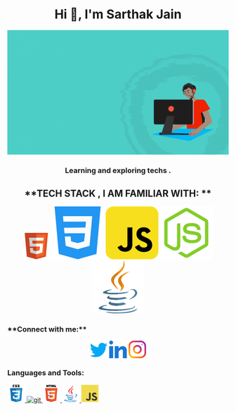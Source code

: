 <h1 align="center">Hi 👋, I'm Sarthak Jain</h1>
<img src="Assets\Images\readme-main.gif" alt="Poster">
<h3 align="center">Learning and exploring techs .</h3>

<h2 align="center" >**TECH STACK , I AM FAMILIAR WITH: ** </h2>
 
 <p align="center">
 <img src="Assets\Icons\html.svg" alt="HTML" height="60" width="60">
<img src="Assets\Icons\css.svg" alt="CSS">
<img src="Assets\Icons\javascript.svg" alt="JS">
<img src="Assets\Icons\node-js.svg" alt="Node js">
<img src="Assets\Icons\java.svg" alt="JAVA">
</p>


<h3 align="left">**Connect with me:**</h3>
<p align="center">
<a href="https://twitter.com/sarthakjjain" target="blank"><img align="center" src="Assets\Icons\twitter.svg" alt="sarthakjjain" height="40" width="40" margin="20"/></a>
<a href="https://linkedin.com/in/sarthak-jain-715926202" target="blank"><img align="center" src="Assets\Icons\linkedin.svg" alt="sarthak-jain-715926202" height="40" width="40" /></a>
<a href="https://linkedin.com/in/sarthak-jain-715926202" target="blank"><img align="center" src="Assets\Icons\instagram.svg" alt="sarthak-jain-715926202" height="40" width="40" /></a>
</p>

<h3 align="left">Languages and Tools:</h3>
<p align="left"> <a href="https://www.w3schools.com/css/" target="_blank"> <img src="https://raw.githubusercontent.com/devicons/devicon/master/icons/css3/css3-original-wordmark.svg" alt="css3" width="40" height="40"/> </a> <a href="https://git-scm.com/" target="_blank"> <img src="https://www.vectorlogo.zone/logos/git-scm/git-scm-icon.svg" alt="git" width="40" height="40"/> </a> <a href="https://www.w3.org/html/" target="_blank"> <img src="https://raw.githubusercontent.com/devicons/devicon/master/icons/html5/html5-original-wordmark.svg" alt="html5" width="40" height="40"/> </a> <a href="https://www.java.com" target="_blank"> <img src="https://raw.githubusercontent.com/devicons/devicon/master/icons/java/java-original.svg" alt="java" width="40" height="40"/> </a> <a href="https://developer.mozilla.org/en-US/docs/Web/JavaScript" target="_blank"> <img src="https://raw.githubusercontent.com/devicons/devicon/master/icons/javascript/javascript-original.svg" alt="javascript" width="40" height="40"/> </a> </p>
